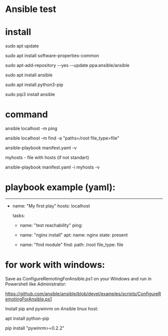 # Ansible test

# install

sudo apt update

sudo apt install software-properties-common

sudo apt-add-repository --yes --update ppa:ansible/ansible

sudo apt install ansible

sudo apt install python3-pip

sudo pip3 install ansible

# command

ansible localhost -m ping

ansible localhost -m find -a "paths=/root file_type=file"

ansible-playbook manifest.yaml -v

myhosts - file with hosts (if not standart)

ansible-playbook manifest.yaml -i myhosts -v

# playbook example (yaml):

---
  - name: "My first play"
    hosts: localhost
    
    tasks:
	
      - name: "test reachability"
	ping:
	      
      - name: "nginx install"
	apt:
	  name: nginx
	  state: present
	      
      - name: "find module"
        find:
	  path: /root
	  file_type: file


# for work with windows:

Save as ConfigureRemotingForAnsible.ps1 on your Windows and run in Powershell like Administrator:

https://github.com/ansible/ansible/blob/devel/examples/scripts/ConfigureRemotingForAnsible.ps1

Install pip and pywinrm on Ansible linux host:

apt install python-pip

pip install "pywinrm>=0.2.2"
